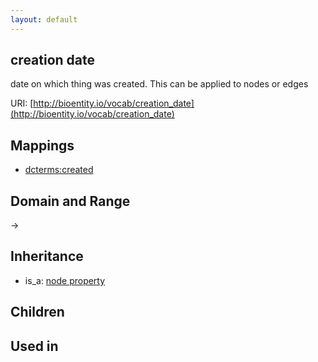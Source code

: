 ```yaml
---
layout: default
---
```


## creation date


date on which thing was created. This can be applied to nodes or edges

URI: [http://bioentity.io/vocab/creation_date](http://bioentity.io/vocab/creation_date)
## Mappings

 * [dcterms:created](http://purl.obolibrary.org/obo/dcterms_created)

## Domain and Range

 -> 

## Inheritance

 *  is_a: [node property](node_property.html)

## Children


## Used in

